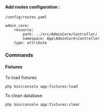 #### Add routes configuration :
    
    /config/routes.yaml

    admin_core:
        resource:
            path: ../src/AdminCore/Controller/
            namespace: App\AdminCore\Controller
        type: attribute

### Commands
#### Fixtures
To load fixtures
    
    php bin/console app:fixtures:load

To clean database

    php bin/console app:fixtures:clear